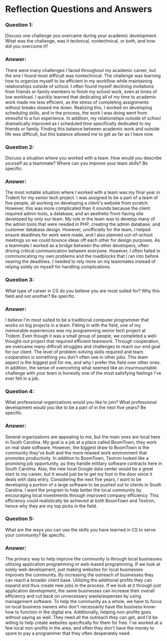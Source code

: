 # Reflection Questions and Answers

### Question 1: 
Discuss one challenge you overcame during your academic development. What was the challenge, was it technical, nontechnical, or both, and how did you overcome it?
### Answer: 
There were many challenges I faced throughout my academic career, but the one I found most difficult was nontechnical. The challenge was learning how to organize myself to be efficient in my workflow while maintaining relationships outside of school. I often found myself declining invitations from friends or family members to finish my school work, even at times of low workload. I quickly learned that dedicating all of my time to academic work made me less efficient, as the stress of completing assignments without breaks slowed me down. Realizing this, I worked on developing scheduling skills, and in the process, the work I was doing went from stressful to a fun experience. In addition, my relationships outside of school dramatically improved as I scheduled time specifically dedicated to my friends or family. Finding this balance between academic work and outside life was difficult, but this balance allowed me to get as far as I have now.
### Question 2: 
Discuss a situation where you worked with a team. How would you describe yourself as a teammate? Where can you improve your team skills? Be specific.
### Answer: 
The most notable situation where I worked with a team was my final year in Trident for my senior tech project. I was assigned to be a part of a team of five people, all working on developing a client's website from scratch. However, this was more complicated than it sounds because the client required admin tools, a database, and an aesthetic front-facing site developed by only our team. My role in the team was to develop many of the admin tools that were needed in PHP, creating the admin database, and customer database design. However, unofficially for the team, I helped ensure deadlines for work were made, and I also planned out-of-school meetings so we could bounce ideas off each other for design purposes. As a teammate I worked as a bridge between the other developers, often driving critical communication between everyone. However, I often failed in communicating my own problems and the roadblocks that I ran into before nearing the deadlines. I needed to rely more on my teammates instead of relying solely on myself for handling complications.
### Question 3: 
What type of career in CS do you believe you are most suited for? Why this field and not another? Be specific.
### Answer: 
I believe I'm most suited to be a traditional computer programmer that works on big projects in a team. Fitting in with the field, one of my memorable experiences was my programming senior tech project at Trident. Even though it was a small group of people, we completed a well-thought-out project that required efficient teamwork. Through cooperation, we overcame many difficult struggles and challenges to reach our end goal for our client. The level of problem-solving skills required and team cooperation is something you don't often see in other jobs. This team aspect is the biggest pull for me, and why I prefer this field over other ones. In addition, the sense of overcoming what seemed like an insurmountable challenge with your team is honestly one of the most satisfying feelings I've ever felt in a job.
### Question 4: 
What professional organizations would you like to join? What professional development would you like to be a part of in the next five years? Be specific.
### Answer: 
Several organizations are appealing to me, but the main ones are local here in South Carolina. My goal is a job at a place called BoomTown, they work on real state software. However, the biggest draw to BoomTown is the community they've built and the more relaxed work environment that promotes productivity. In addition to BoomTown, Textron looked like a promising job opportunity, as they handle military software contracts here in South Carolina. Also, the new local Google data center would be a great start to my career, but it would just be to get my foot in the door since it deals with data entry. Considering the next five years, I want to be developing a portion of a large software to be pushed out to clients in South Carolina. I want the program to help better the local community by encouraging local investments through improved company efficiency. This efficiency could realistically be achieved at both BoomTown and Textron, hence why they are my top picks in the field.
### Question 5: 
What are the ways you can use the skills you have learned in CS to serve your community? Be specific.
### Answer: 
The primary way to help improve the community is through local businesses utilizing application programming or web-based programming. If we look at solely web development, just making websites for local businesses improves the community. By increasing the outreach of businesses they can reach a broader client base. Utilizing the additional profits they can expand and thus create new jobs in the process. If we look at it through just application development, the same businesses can increase their overall efficiency and cut back on unnecessary waste/expenses by using management software. To help the community as a whole, we have to focus on local business owners who don't necessarily have the business know-how to function in the digital era. Additionally, helping non-profits goes without saying as well. They need all the outreach they can get, and I'd be willing to help create websites specifically for them for free. I've worked at a few local non-profits in the area, and often they don't have the money to spare to pay a programmer that they often desperately need.